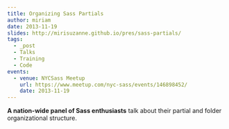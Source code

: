 ```yaml
---
title: Organizing Sass Partials
author: miriam
date: 2013-11-19
slides: http://mirisuzanne.github.io/pres/sass-partials/
tags:
  - _post
  - Talks
  - Training
  - Code
events:
  - venue: NYCSass Meetup
    url: https://www.meetup.com/nyc-sass/events/146898452/
    date: 2013-11-19
---
```


**A nation-wide panel of Sass enthusiasts**
talk about their partial and folder organizational structure.

